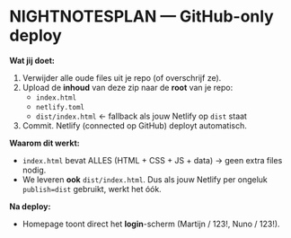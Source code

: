 # NIGHTNOTESPLAN — GitHub-only deploy

**Wat jij doet:**
1) Verwijder alle oude files uit je repo (of overschrijf ze).
2) Upload de **inhoud** van deze zip naar de **root** van je repo:
   - `index.html`
   - `netlify.toml`
   - `dist/index.html`  ← fallback als jouw Netlify op `dist` staat
3) Commit. Netlify (connected op GitHub) deployt automatisch.

**Waarom dit werkt:**
- `index.html` bevat ALLES (HTML + CSS + JS + data) → geen extra files nodig.
- We leveren **ook** `dist/index.html`. Dus als jouw Netlify per ongeluk `publish=dist` gebruikt, werkt het óók.

**Na deploy:**
- Homepage toont direct het **login**-scherm (Martijn / 123!, Nuno / 123!).

